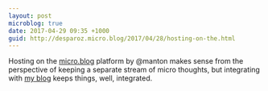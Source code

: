```yaml
---
layout: post
microblog: true
date: 2017-04-29 09:35 +1000
guid: http://desparoz.micro.blog/2017/04/28/hosting-on-the.html
---
```

Hosting on the [micro.blog](http://micro.blog) platform by @manton makes sense from the perspective of keeping a separate stream of micro thoughts, but integrating with [my blog](http://desparoz.com) keeps things, well, integrated.
